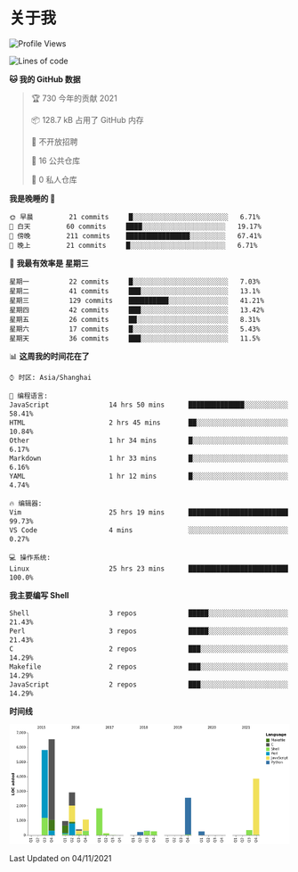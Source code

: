 # 关于我

<!--START_SECTION:waka-->
![Profile Views](http://img.shields.io/badge/%E4%B8%AA%E4%BA%BA%E5%B0%81%E9%9D%A2%E8%A7%82%E7%9C%8B%E6%AC%A1%E6%95%B0-108-blue)

![Lines of code](https://img.shields.io/badge/%E4%BB%8E%E3%80%8C%E4%BD%A0%E5%A5%BD%E4%B8%96%E7%95%8C%E3%80%8D%E6%88%91%E5%B7%B2%E7%BB%8F%E5%86%99%E4%BA%86-27506%20%E8%A1%8C%E4%BB%A3%E7%A0%81-blue)

**🐱 我的 GitHub 数据** 

> 🏆 730 今年的贡献 2021
 > 
> 📦 128.7 kB 占用了 GitHub 内存 
 > 
> 🚫 不开放招聘
 > 
> 📜 16 公共仓库 
 > 
> 🔑 0 私人仓库  
 > 
**我是晚睡的 🦉** 

```text
🌞 早晨         21 commits     █░░░░░░░░░░░░░░░░░░░░░░░░   6.71% 
🌆 白天         60 commits     ████░░░░░░░░░░░░░░░░░░░░░   19.17% 
🌃 傍晚         211 commits    ████████████████░░░░░░░░░   67.41% 
🌙 晚上         21 commits     █░░░░░░░░░░░░░░░░░░░░░░░░   6.71%

```
📅 **我最有效率是 星期三** 

```text
星期一          22 commits     █░░░░░░░░░░░░░░░░░░░░░░░░   7.03% 
星期二          41 commits     ███░░░░░░░░░░░░░░░░░░░░░░   13.1% 
星期三          129 commits    ██████████░░░░░░░░░░░░░░░   41.21% 
星期四          42 commits     ███░░░░░░░░░░░░░░░░░░░░░░   13.42% 
星期五          26 commits     ██░░░░░░░░░░░░░░░░░░░░░░░   8.31% 
星期六          17 commits     █░░░░░░░░░░░░░░░░░░░░░░░░   5.43% 
星期天          36 commits     ███░░░░░░░░░░░░░░░░░░░░░░   11.5%

```


📊 **这周我的时间花在了** 

```text
⌚︎ 时区: Asia/Shanghai

💬 编程语言: 
JavaScript               14 hrs 50 mins      ██████████████░░░░░░░░░░░   58.41% 
HTML                     2 hrs 45 mins       ██░░░░░░░░░░░░░░░░░░░░░░░   10.84% 
Other                    1 hr 34 mins        █░░░░░░░░░░░░░░░░░░░░░░░░   6.17% 
Markdown                 1 hr 33 mins        █░░░░░░░░░░░░░░░░░░░░░░░░   6.16% 
YAML                     1 hr 12 mins        █░░░░░░░░░░░░░░░░░░░░░░░░   4.74%

🔥 编辑器: 
Vim                      25 hrs 19 mins      █████████████████████████   99.73% 
VS Code                  4 mins              ░░░░░░░░░░░░░░░░░░░░░░░░░   0.27%

💻 操作系统: 
Linux                    25 hrs 23 mins      █████████████████████████   100.0%

```

**我主要编写 Shell** 

```text
Shell                    3 repos             █████░░░░░░░░░░░░░░░░░░░░   21.43% 
Perl                     3 repos             █████░░░░░░░░░░░░░░░░░░░░   21.43% 
C                        2 repos             ███░░░░░░░░░░░░░░░░░░░░░░   14.29% 
Makefile                 2 repos             ███░░░░░░░░░░░░░░░░░░░░░░   14.29% 
JavaScript               2 repos             ███░░░░░░░░░░░░░░░░░░░░░░   14.29%

```


**时间线**

![Chart not found](https://raw.githubusercontent.com/Arondight/Arondight/master/charts/bar_graph.png) 


 Last Updated on 04/11/2021
<!--END_SECTION:waka-->
